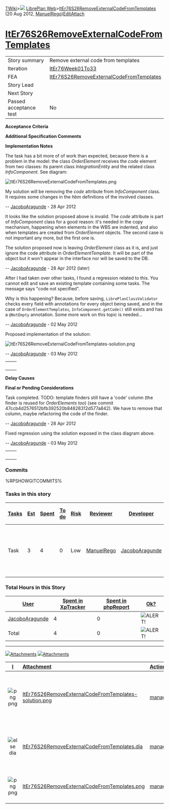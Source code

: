 [TWiki](Main_WebHome)&gt;![](/twiki/pub/TWiki/TWikiDocGraphics/web-bg-small.gif) [LibrePlan Web](LibrePlan_WebHome)&gt;[ItEr76S26RemoveExternalCodeFromTemplates](LibrePlan_ItEr76S26RemoveExternalCodeFromTemplates "Topic revision: 6 (20 Aug 2012 - 09:50:19)") (20 Aug 2012, [ManuelRego](Main_ManuelRego))[Edit](LibrePlan_ItEr76S26RemoveExternalCodeFromTemplates?t=1520343699 "Edit this topic text")[Attach](/twiki/bin/attach/LibrePlan/ItEr76S26RemoveExternalCodeFromTemplates "Attach an image or document to this topic")  

 [ItEr76S26RemoveExternalCodeFromTemplates](LibrePlan_ItEr76S26RemoveExternalCodeFromTemplates)
===============================================================================================

|                        |                                                                                                |
|------------------------|------------------------------------------------------------------------------------------------|
| Story summary          | Remove external code from templates                                                            |
| Iteration              | [ItEr76Week01To33](LibrePlan_ItEr76Week01To33)                                                 |
| FEA                    | [ItEr76S26RemoveExternalCodeFromTemplates](LibrePlan_ItEr76S26RemoveExternalCodeFromTemplates) |
| Story Lead             |                                                                                                |
| Next Story             |                                                                                                |
| Passed acceptance test | No                                                                                             |

**Acceptance Criteria**

**Additional Specification Comments**

**Implementation Notes**

The task has a bit more of of work than expected, because there is a problem in the model: the class *OrderElement* receives the *code* element from two classes: its parent class *IntegrationEntity* and the related class *InfoComponent*. See diagram:

![ItEr76S26RemoveExternalCodeFromTemplates.png](/twiki/pub/LibrePlan/ItEr76S26RemoveExternalCodeFromTemplates/ItEr76S26RemoveExternalCodeFromTemplates.png)

My solution will be removing the *code* attribute from *InfoComponent* class. It requires some changes in the *hbm* definitions of the involved classes.

-- [JacoboAragunde](Main_JacoboAragunde) - 28 Apr 2012

It looks like the solution proposed above is invalid. The *code* attribute is part of *InfoComponent* class for a good reason: it's needed in the copy mechanism, happening when elements in the WBS are indented, and also when templates are created from *OrderElement* objects. The second case is not important any more, but the first one is.

The solution proposed now is leaving *OrderElement* class as it is, and just ignore the code attribute in *OrderElementTemplate*. It will be part of the object but it won't appear in the interface nor will be saved to the DB.

-- [JacoboAragunde](Main_JacoboAragunde) - 28 Apr 2012 (later)

After I had taken over other tasks, I found a regression related to this. You cannot edit and save an existing template containing some tasks. The message says "code not specified".

Why is this happening? Because, before saving, `LibrePlanClassValidator` checks every field with annotations for every object being saved, and in the case of `OrderElementTemplates`, `InfoComponent.getCode()` still exists and has a `@NotEmpty` annotation. Some more work on this topic is needed...

-- [JacoboAragunde](Main_JacoboAragunde) - 02 May 2012

Proposed implementation of the solution:

![ItEr76S26RemoveExternalCodeFromTemplates-solution.png](/twiki/pub/LibrePlan/ItEr76S26RemoveExternalCodeFromTemplates/ItEr76S26RemoveExternalCodeFromTemplates-solution.png)

-- [JacoboAragunde](Main_JacoboAragunde) - 03 May 2012

|     |     |
|-----|-----|
|     |     |

**Delay Causes**

**Final or Pending Considerations**

Task completed. TODO: template finders still have a 'code' column (the finder is reused for *OrderElements too*) (see commit 47ccb4d2576512bfb392520b84828312d577a842). We have to remove that column, maybe refactoring the code of the finder.

-- [JacoboAragunde](Main_JacoboAragunde) - 28 Apr 2012

Fixed regression using the solution exposed in the class diagram above.

-- [JacoboAragunde](Main_JacoboAragunde) - 03 May 2012

|     |     |
|-----|-----|
|     |     |

###  Commits

%RPSHOWGITCOMMITS%

###  Tasks in this story

| [Tasks](LibrePlan_ItEr76S26RemoveExternalCodeFromTemplates?sortcol=0;table=2;up=0#sorted_table "Sort by this column") | [Est](LibrePlan_ItEr76S26RemoveExternalCodeFromTemplates?sortcol=1;table=2;up=0#sorted_table "Sort by this column") | [Spent](LibrePlan_ItEr76S26RemoveExternalCodeFromTemplates?sortcol=2;table=2;up=0#sorted_table "Sort by this column") | [To do](LibrePlan_ItEr76S26RemoveExternalCodeFromTemplates?sortcol=3;table=2;up=0#sorted_table "Sort by this column") | [Risk](LibrePlan_ItEr76S26RemoveExternalCodeFromTemplates?sortcol=4;table=2;up=0#sorted_table "Sort by this column") | [Reviewer](LibrePlan_ItEr76S26RemoveExternalCodeFromTemplates?sortcol=5;table=2;up=0#sorted_table "Sort by this column") | [Developer](LibrePlan_ItEr76S26RemoveExternalCodeFromTemplates?sortcol=6;table=2;up=0#sorted_table "Sort by this column") | [Task Name](LibrePlan_ItEr76S26RemoveExternalCodeFromTemplates?sortcol=7;table=2;up=0#sorted_table "Sort by this column") | [Start Date](LibrePlan_ItEr76S26RemoveExternalCodeFromTemplates?sortcol=8;table=2;up=0#sorted_table "Sort by this column") | [Est End Date](LibrePlan_ItEr76S26RemoveExternalCodeFromTemplates?sortcol=9;table=2;up=0#sorted_table "Sort by this column") | [End Date](LibrePlan_ItEr76S26RemoveExternalCodeFromTemplates?sortcol=10;table=2;up=0#sorted_table "Sort by this column") |
|-----------------------------------------------------------------------------------------------------------------------|---------------------------------------------------------------------------------------------------------------------|-----------------------------------------------------------------------------------------------------------------------|-----------------------------------------------------------------------------------------------------------------------|----------------------------------------------------------------------------------------------------------------------|--------------------------------------------------------------------------------------------------------------------------|---------------------------------------------------------------------------------------------------------------------------|---------------------------------------------------------------------------------------------------------------------------|----------------------------------------------------------------------------------------------------------------------------|------------------------------------------------------------------------------------------------------------------------------|---------------------------------------------------------------------------------------------------------------------------|
| Task                                                                                                                  | 3                                                                                                                   | 4                                                                                                                     | 0                                                                                                                     | Low                                                                                                                  | [ManuelRego](Main_ManuelRego)                                                                                            | [JacoboAragunde](Main_JacoboAragunde)                                                                                     | [Remove the code attribute from templates (interface and entity)](LibrePlan_AnAS20RemoveExternalCodeFromTemplates#TasK1)  |                                                                                                                            |                                                                                                                              |                                                                                                                           |

###  Total Hours in this Story

| [User](LibrePlan_ItEr76S26RemoveExternalCodeFromTemplates?sortcol=0;table=3;up=0#sorted_table "Sort by this column") | [Spent in XpTracker](LibrePlan_ItEr76S26RemoveExternalCodeFromTemplates?sortcol=1;table=3;up=0#sorted_table "Sort by this column") | [Spent in phpReport](LibrePlan_ItEr76S26RemoveExternalCodeFromTemplates?sortcol=2;table=3;up=0#sorted_table "Sort by this column") | [Ok?](LibrePlan_ItEr76S26RemoveExternalCodeFromTemplates?sortcol=3;table=3;up=0#sorted_table "Sort by this column") |
|----------------------------------------------------------------------------------------------------------------------|------------------------------------------------------------------------------------------------------------------------------------|------------------------------------------------------------------------------------------------------------------------------------|---------------------------------------------------------------------------------------------------------------------|
| [JacoboAragunde](Main_JacoboAragunde)                                                                                | 4                                                                                                                                  | 0                                                                                                                                  | ![ALERT!](/twiki/pub/TWiki/TWikiDocGraphics/warning.gif "ALERT!")                                                   |
| Total                                                                                                                | 4                                                                                                                                  | 0                                                                                                                                  | ![ALERT!](/twiki/pub/TWiki/TWikiDocGraphics/warning.gif "ALERT!")                                                   |

------------------------------------------------------------------------

[![](/twiki/pub/TWiki/TWikiDocGraphics/toggleopen.gif)Attachments](LibrePlan_ItEr76S26RemoveExternalCodeFromTemplates#) [![](/twiki/pub/TWiki/TWikiDocGraphics/toggleclose.gif)Attachments](LibrePlan_ItEr76S26RemoveExternalCodeFromTemplates#)

| [I](LibrePlan_ItEr76S26RemoveExternalCodeFromTemplates?sortcol=0;table=4;up=0#sorted_table "Sort by this column") | [Attachment](LibrePlan_ItEr76S26RemoveExternalCodeFromTemplates?sortcol=1;table=4;up=0#sorted_table "Sort by this column")                                                   | [Action](LibrePlan_ItEr76S26RemoveExternalCodeFromTemplates?sortcol=2;table=4;up=0#sorted_table "Sort by this column")                                                                                        |  [Size](LibrePlan_ItEr76S26RemoveExternalCodeFromTemplates?sortcol=3;table=4;up=0#sorted_table "Sort by this column")| [Date](LibrePlan_ItEr76S26RemoveExternalCodeFromTemplates?sortcol=4;table=4;up=0#sorted_table "Sort by this column") | [Who](LibrePlan_ItEr76S26RemoveExternalCodeFromTemplates?sortcol=5;table=4;up=0#sorted_table "Sort by this column") | [Comment](LibrePlan_ItEr76S26RemoveExternalCodeFromTemplates?sortcol=6;table=4;up=0#sorted_table "Sort by this column") |
|:-----------------------------------------------------------------------------------------------------------------:|:-----------------------------------------------------------------------------------------------------------------------------------------------------------------------------|:--------------------------------------------------------------------------------------------------------------------------------------------------------------------------------------------------------------|---------------------------------------------------------------------------------------------------------------------:|:---------------------------------------------------------------------------------------------------------------------|:--------------------------------------------------------------------------------------------------------------------|:------------------------------------------------------------------------------------------------------------------------|
|                                ![png](/twiki/pub/TWiki/TWikiDocGraphics/png.gif)png                               | [ItEr76S26RemoveExternalCodeFromTemplates-solution.png](/twiki/pub/LibrePlan/ItEr76S26RemoveExternalCodeFromTemplates/ItEr76S26RemoveExternalCodeFromTemplates-solution.png) | [manage](/twiki/bin/attach/LibrePlan/ItEr76S26RemoveExternalCodeFromTemplates?filename=ItEr76S26RemoveExternalCodeFromTemplates-solution.png;revInfo=1 "change, update, previous revisions, move, delete...") |                                                                                                                15.4 K| 03 May 2012 - 08:11                                                                                                  | [JacoboAragunde](Main_JacoboAragunde)                                                                               | Diagram with involved classes and proposed solution (png).                                                              |
|                               ![else](/twiki/pub/TWiki/TWikiDocGraphics/else.gif)dia                              | [ItEr76S26RemoveExternalCodeFromTemplates.dia](/twiki/pub/LibrePlan/ItEr76S26RemoveExternalCodeFromTemplates/ItEr76S26RemoveExternalCodeFromTemplates.dia)                   | [manage](/twiki/bin/attach/LibrePlan/ItEr76S26RemoveExternalCodeFromTemplates?filename=ItEr76S26RemoveExternalCodeFromTemplates.dia;revInfo=1 "change, update, previous revisions, move, delete...")          |                                                                                                                 2.2 K| 03 May 2012 - 08:10                                                                                                  | [JacoboAragunde](Main_JacoboAragunde)                                                                               | Diagram with involved classes and proposed solution                                                                     |
|                                ![png](/twiki/pub/TWiki/TWikiDocGraphics/png.gif)png                               | [ItEr76S26RemoveExternalCodeFromTemplates.png](/twiki/pub/LibrePlan/ItEr76S26RemoveExternalCodeFromTemplates/ItEr76S26RemoveExternalCodeFromTemplates.png)                   | [manage](/twiki/bin/attach/LibrePlan/ItEr76S26RemoveExternalCodeFromTemplates?filename=ItEr76S26RemoveExternalCodeFromTemplates.png;revInfo=1 "change, update, previous revisions, move, delete...")          |                                                                                                                12.6 K| 28 Apr 2012 - 10:40                                                                                                  | [JacoboAragunde](Main_JacoboAragunde)                                                                               | Diagram with involved classes (png).                                                                                    |
